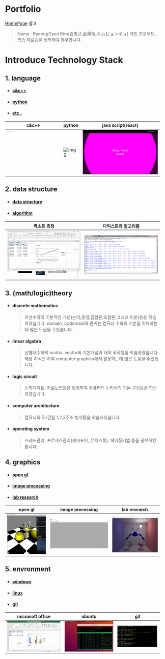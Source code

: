 Portfolio
=========
[HomePage] 참고
> Name : ByeongGyoo Kim(김병규,金秉珪,キムビョンギュ)
개인 프로젝트, 학습 자료등을 정리하여 첨부합니다.
# Introduce Technology Stack
## 1. language
* #### [c&c++]
* #### [python]
* #### [etc..]
| c&c++ | python | java script(react) |
|---|---|---|
| ![img1](/graphics/open%20gl/3.gif) | ![img2](/language/python/3.gif) | ![img3](/language/etc/1.gif) |
## 2. data structure
* #### [data structure]
* #### [algorithm]
| 퀵소트 측정 | 다익스트라 알고리즘 |
|---|---|
| ![img4](/data%20structure/algorithm/2.png) | ![img5](/data%20structure/algorithm/3.bmp) |
## 3. (math/logic)theory
* #### discrete mathematics
	> 이산수학의 기본적인 개념(논리,증명,집합론,조합론,그래프 이론)등을 학습하였습니다. domain, codomain의 관계는 컴퓨터 수학의 기본을 이해하는데 많은 도움을 주었습니다.
* #### linear algebra
	> 선형대수학의 matrix, vector의 기본개념과 내적 외적등을 학습하였습니다. 해당 지식은 차후 computer graphics에서 활용하는데 많은 도움을 주었습니다.
* #### logic circuit
	> 논리게이트, 카르노맵등을 활용하여 컴퓨터의 논리식의 기본 구성등을 학습하였습니다.
* #### computer architecture
	> 컴퓨터의 직/간접 1,2,3주소 방식등을 학습하였습니다.
* #### operating system
	> 스레드관리, 프로세스관리(세마포어, 뮤텍스록), 페이징기법 등을 공부하였습니다.
## 4. graphics
* #### [open gl]
* #### [image processing]
* #### [lab research]
| open gl | image processing | lab research |
|---|---|---|
| ![img6](/graphics/open%20gl/5.jpg) | ![img7](/graphics/image%20processing/2.gif) | ![img8](/graphics/lab%20research/3.png) |
## 5. envronment
* #### [windows]
* #### [linux]
* #### [git]
| microsoft office | ubuntu | git |
|---|---|---|
| ![img9](/environment/windows/2.png) | ![img10](/environment/linux/1.png) | ![img11](/environment/git/1.png) |

[//]: #
[homePage]: <http://BangGyoo.iptime.org:8888/Main> "개인 홈페이지"
[language]: </language/>
[data]: </data structure/>
[theory]: </theory/>
[graphics]: </graphics/>
[environment]: </environment/>
[c&c++]: </language/c&c++/>
[python]: </language/python/>
[etc..]: </language/etc/>
[data structure]: </data%20structure/data%20structure/>
[algorithm]: </data%20structure/algorithm/>
[discrete mathematics]: </theory/discrete mathematics/>
[linear algebra]: </theory/linear algebra/>
[logic circuit]: </theory/logic circuit/>
[computer architecture]: </theory/computer architecture/>
[operating system]: </theory/operating system/>
[open gl]: </graphics/open gl/>
[image processing]: </graphics/image processing/>
[lab research]: </graphics/lab research/>
[windows]: </environment/windows/>
[linux]: </environment/linux/>
[git]: </environment/git/>

